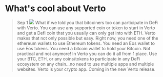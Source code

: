 # What's cool about Verto
> Sep 1
[![](http://img.youtube.com/vi/bVnVlmZeKeA/0.jpg)](http://www.youtube.com/watch?v=6A5EpqqDOdk "")
What if we told you that bitcoiners too can participate in DeFi with Verto.
You can use any supported coin or token to start in Verto and get a Defi coin that you usually can only get into with ETH.
Verto makes that not only possible but easy.
Right now, you need one of the ethereum wallets to use Ethereum tokens.
You need an Eos wallet to use Eos tokens.
You need a bitcoin wallet to hold your Bitcoin.
Not practical and not anymore!
In Verto you can do it all from 1 place.
Use your BTC, ETH, or any coins/tokens to participate in any DeFi ecosystem on any chain…no need to use multiple apps and multiple websites. Verto is your crypto app.
Coming in the new Verto release.
